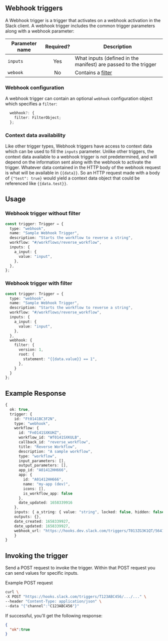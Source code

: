 ## Webhook triggers

A Webhook trigger is a trigger that activates on a webhook activation in the Slack client. A webhook trigger
includes the common trigger parameters along with a webhook parameter:

| Parameter name| Required?     | Description                                                          |
| --------------|:-------------:| ---------------------------------------------------------------------|
| `inputs`        | Yes           | What inputs (defined in the manifest) are passed to the trigger      |
| `webook`        | No            | Contains a [filter](trigger-filters.md)             |

### Webhook configuration

A webhook trigger can contain an optional `webhook` configuration object which specifies a `filter`:

```ts
  webhook?: {
    filter: FilterObject;
  };
```

### Context data availability

Like other trigger types, Webhook triggers have access to context data which can be used to fill the `inputs` parameter. Unlike other triggers, the context data available
to a webhook trigger is not predetermined, and will depend on the information sent along with the webhook to activate the trigger. Whatever data contained in the HTTP body of the webhook request
is what will be available in `{{data}}`. So an HTTP request made with a body of `{"test": true}` would yield a context data object that could be referenced like `{{data.test}}`.

## Usage

### Webhook trigger without filter

```ts
const trigger: Trigger = {
  type: "webhook",
  name: "Sample Webhook Trigger",
  description: "Starts the workflow to reverse a string",
  workflow: "#/workflows/reverse_workflow",
  inputs: {
    a_input: {
      value: "input",
    },
  },
};
```

### Webhook trigger with filter

```ts
const trigger: Trigger = {
  type: "webhook",
  name: "Sample Webhook Trigger",
  description: "Starts the workflow to reverse a string",
  workflow: "#/workflows/reverse_workflow",
  inputs: {
    a_input: {
      value: "input",
    },
  },
  webhook: {
    filter: {
      version: 1,
      root: {
        statement: "{{data.value}} == 1",
      },
    }
  }
};
```

## Example Response

```ts
{
  ok: true,
  trigger: {
    id: "Ft0141BC3F2N",
    type: "webhook",
    workflow: {
      id: "Fn0141SXKUHZ",
      workflow_id: "Wf0141SXKULB",
      callback_id: "reverse_workflow",
      title: "Reverse Workflow",
      description: "A sample workflow",
      type: "workflow",
      input_parameters: [],
      output_parameters: [],
      app_id: "A01412HH666",
      app: {
        id: "A01412HH666",
        name: "my-app (dev)",
        icons: [],
        is_workflow_app: false
      },
      date_updated: 1658339916
    },
    inputs: { a_string: { value: "string", locked: false, hidden: false } },
    outputs: {},
    date_created: 1658339927,
    date_updated: 1658339927,
    webhook_url: "https://hooks.dev.slack.com/triggers/T013ZG3K1QT/5641534666242/5a398c41c55cbd2sd89q9dqw0qa7"
    }
}
```

## Invoking the trigger

Send a POST request to invoke the trigger. Within that POST request you can send values for specific inputs.

Example POST request

```bash
curl \ 
-X POST "https://hooks.slack.com/triggers/T123ABC456/.../..." \
--header "Content-Type: application/json" \
--data "{"channel":"C123ABC456"}" 
```

If successful, you'll get the following response:

```json
{
  "ok":true
}
```
